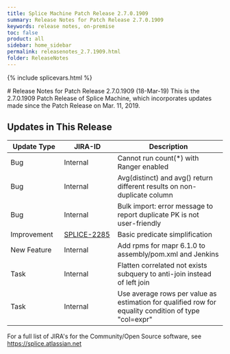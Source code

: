 ```yaml
---
title: Splice Machine Patch Release 2.7.0.1909
summary: Release Notes for Patch Release 2.7.0.1909
keywords: release notes, on-premise
toc: false
product: all
sidebar: home_sidebar
permalink: releasenotes_2.7.1909.html
folder: ReleaseNotes
---
```

{% include splicevars.html %}
<section>
<div class="TopicContent" data-swiftype-index="true" markdown="1">
# Release Notes for Patch Release 2.7.0.1909 (18-Mar-19)
This is the 2.7.0.1909 Patch Release of Splice Machine, which incorporates updates made since the Patch Release on Mar. 11, 2019.

## Updates in This Release
<table>
    <col width="125px" />
    <col width="125px" />
    <col />
    <thead>
        <tr>
            <th>Update Type</th>
            <th>JIRA-ID</th>
            <th>Description</th>
        </tr>
    </thead>
    <tbody>
        <tr>
            <td>Bug</td>
            <td>Internal</td>
            <td>Cannot run count(*) with Ranger enabled</td>
        </tr>
        <tr>
            <td>Bug</td>
            <td>Internal</td>
            <td>Avg(distinct) and avg() return different results on non-duplicate column</td>
        </tr>
        <tr>
            <td>Bug</td>
            <td>Internal</td>
            <td>Bulk import: error message to report duplicate PK is not user-friendly</td>
        </tr>
        <tr>
            <td>Improvement</td>
            <td><a href="https://splice.atlassian.net/browse/SPLICE-2285" target="_blank">SPLICE-2285</a></td>
            <td>Basic predicate simplification</td>
        </tr>
        <tr>
            <td>New Feature</td>
            <td>Internal</td>
            <td>Add rpms for mapr 6.1.0 to assembly/pom.xml and Jenkins</td>
        </tr>
        <tr>
            <td>Task</td>
            <td>Internal</td>
            <td>Flatten correlated not exists subquery to anti-join instead of left join</td>
        </tr>
        <tr>
            <td>Task</td>
            <td>Internal</td>
            <td>Use average rows per value as estimation for qualified row for equality condition of type "col=expr"</td>
        </tr>
    </tbody>
</table>

For a full list of JIRA's for the Community/Open Source software, see <https://splice.atlassian.net>

</div>
</section>
